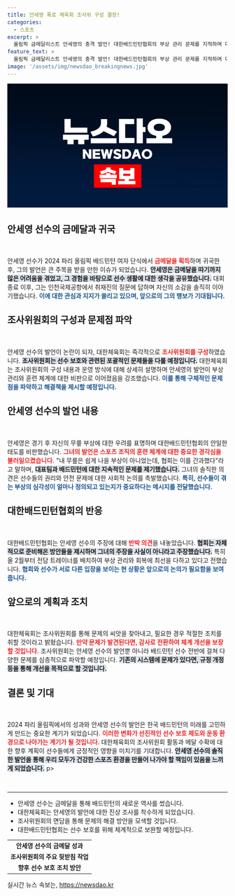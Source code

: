 ```yaml
---
title: 안세영 폭로 체육회 조사위 구성 결정!
categories:
  - 스포츠
excerpt: >
  올림픽 금메달리스트 안세영의 충격 발언! 대한배드민턴협회의 부상 관리 문제를 지적하며 대표팀과 계속 가기 힘들다고 말해 진상 파악을 위한 조사위원회가 구성된다. 배드민턴의 미래는?
feature_text: >
  올림픽 금메달리스트 안세영의 충격 발언! 대한배드민턴협회의 부상 관리 문제를 지적하며 대표팀과 계속 가기 힘들다고 말해 진상 파악을 위한 조사위원회가 구성된다. 배드민턴의 미래는?
image: '/assets/img/newsdao_breakingnews.jpg'
---
```


<p><img src="/assets/img/newsdao_breakingnews.jpg" alt="koreaapp 속보" /></p>

<h2 data-ke-size="size26">안세영 선수의 금메달과 귀국</h2>

<p data-ke-size="size16">&nbsp;</p>

<p>안세영 선수가 2024 파리 올림픽 배드민턴 여자 단식에서 <b><span style="color: #ee2323;">금메달을 획득</span></b>하며 귀국한 후, 그의 발언은 큰 주목을 받을 만한 이슈가 되었습니다. <b><span style="background-color: #21538527;">안세영은 금메달을 따기까지 많은 어려움을 겪었고, 그 경험을 바탕으로 선수 생활에 대한 생각을 공유했습니다.</span></b> 대회 종료 이후, 그는 인천국제공항에서 취재진의 질문에 답하며 자신의 소감을 솔직히 이야기했습니다. <b><span style="color: #1a5490;">이에 대한 관심과 지지가 쏠리고 있으며, 앞으로의 그의 행보가 기대됩니다.</span></b></p>

<h2 data-ke-size="size26">조사위원회의 구성과 문제점 파악</h2>

<p data-ke-size="size16">&nbsp;</p>

<p>안세영 선수의 발언이 논란이 되자, 대한체육회는 즉각적으로 <b><span style="color: #ee2323;">조사위원회를 구성</span></b>하였습니다. <b><span style="background-color: #21538527;">조사위원회는 선수 보호와 관련된 포괄적인 문제들을 다룰 예정입니다.</span></b> 대한체육회는 조사위원회의 구성 내용과 운영 방식에 대해 상세히 설명하며 안세영의 발언이 부상 관리와 훈련 체계에 대한 비판으로 이어졌음을 강조했습니다. <b><span style="color: #1a5490;">이를 통해 구체적인 문제점을 파악하고 해결책을 제시할 예정입니다.</span></b></p>

<h2 data-ke-size="size26">안세영 선수의 발언 내용</h2>

<p data-ke-size="size16">&nbsp;</p>

<p>안세영은 경기 후 자신의 무릎 부상에 대한 우려를 표명하며 대한배드민턴협회의 안일한 태도를 비판했습니다. <b><span style="color: #ee2323;">그녀의 발언은 스포츠 조직의 훈련 체계에 대한 중요한 경각심을 불러일으켰습니다.</span></b> "내 무릎은 쉽게 나을 부상이 아니었는데, 협회는 이를 간과했다"라고 말하며, <b><span style="background-color: #21538527;">대표팀과 배드민턴에 대한 지속적인 문제를 제기했습니다.</span></b> 그녀의 솔직한 의견은 선수들의 권리와 안전 문제에 대한 사회적 논의를 촉발했습니다. <b><span style="color: #1a5490;">특히, 선수들이 겪는 부상의 심각성이 얼마나 정의되고 있는지가 중요하다는 메시지를 전달했습니다.</span></b></p>

<h2 data-ke-size="size26">대한배드민턴협회의 반응</h2>

<p data-ke-size="size16">&nbsp;</p>

<p>대한배드민턴협회는 안세영 선수의 주장에 대해 <b><span style="color: #ee2323;">반박 의견</span></b>을 내놓았습니다. <b><span style="background-color: #21538527;">협회는 자체적으로 준비해온 방안들을 제시하며 그녀의 주장을 사실이 아니라고 주장했습니다.</span></b> 특히 올 2월부터 전담 트레이너를 배치하여 부상 관리와 회복에 최선을 다하고 있다고 전했습니다. <b><span style="color: #1a5490;">협회와 선수가 서로 다른 입장을 보이는 현 상황은 앞으로의 논의가 필요함을 보여줍니다.</span></b></p>

<h2 data-ke-size="size26">앞으로의 계획과 조치</h2>

<p data-ke-size="size16">&nbsp;</p>

<p>대한체육회는 조사위원회를 통해 문제의 씨앗을 찾아내고, 필요한 경우 적절한 조치를 취할 것이라고 밝혔습니다. <b><span style="color: #ee2323;">만약 문제가 발견된다면, 감사로 전환하여 체계 개선을 보장할 것입니다.</span></b> 조사위원회는 안세영 선수의 발언뿐 아니라 배드민턴 선수 전반에 걸쳐 다양한 문제를 심층적으로 파악할 예정입니다. <b><span style="background-color: #21538527;">기존의 시스템에 문제가 있다면, 규정 개정 등을 통해 개선을 목적으로 할 것입니다.</span></b></p>

<h2 data-ke-size="size26">결론 및 기대</h2>

<p data-ke-size="size16">&nbsp;</p>

<p>2024 파리 올림픽에서의 성과와 안세영 선수의 발언은 한국 배드민턴의 미래를 고민하게 만드는 중요한 계기가 되었습니다. <b><span style="color: #ee2323;">이러한 변화가 선진적인 선수 보호 제도와 운동 환경으로 나아가는 계기가 될 것입니다.</span></b> 대한체육회의 조사위원회 활동과 메달 수확에 대한 향후 계획이 선수들에게 긍정적인 영향을 미치기를 기대합니다. <b><span style="background-color: #21538527;">안세영 선수의 솔직한 발언을 통해 우리 모두가 건강한 스포츠 환경을 만들어 나가야 할 책임이 있음을 느끼게 되었습니다.</span></b> p></p>

<p data-ke-size="size16">&nbsp;</p> 

<hr />

<ul>
  <li>안세영 선수는 금메달을 통해 배드민턴의 새로운 역사를 썼습니다.</li>
  <li>대한체육회는 안세영의 발언에 대한 진상 조사를 착수하게 되었습니다.</li>
  <li>조사위원회의 면담을 통해 문제의 해결 방안을 모색할 것입니다.</li>
  <li>대한배드민턴협회는 선수 보호를 위해 체계적으로 보완할 예정입니다.</li>
</ul>

<table>
  <tbody>
    <tr>
      <td style="text-align: center; height: 17px;"><b>안세영 선수의 금메달 성과</b></td>
    </tr>
    <tr>
      <td style="text-align: center; height: 17px;"><b>조사위원회의 주요 뒷받침 작업</b></td>
    </tr>
    <tr>
      <td style="text-align: center; height: 17px;"><b>향후 선수 보호 조치 방안</b></td>
    </tr>
  </tbody>
</table>
실시간 뉴스 속보는, <a href="https://newsdao.kr" rel="dofollow">https://newsdao.kr</a>


